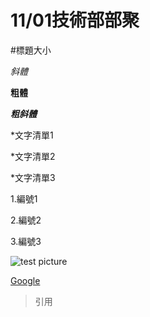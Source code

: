 # 11/01技術部部聚
#標題大小

*斜體*

**粗體**

***粗斜體***

*文字清單1

*文字清單2

*文字清單3

1.編號1

2.編號2

3.編號3

![test picture](https://upload.wikimedia.org/wikipedia/commons/thumb/a/a5/Google_Chrome_icon_%28September_2014%29.svg/1200px-Google_Chrome_icon_%28September_2014%29.svg.png)

[Google](https://www.google.com.tw/)

>引用
